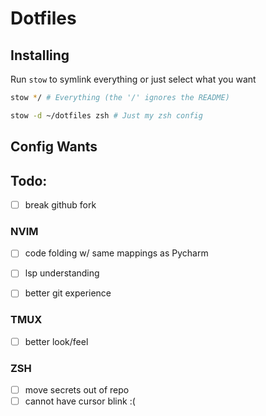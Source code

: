 # Dotfiles

## Installing

Run `stow` to symlink everything or just select what you want
```bash
stow */ # Everything (the '/' ignores the README)
```

```bash
stow -d ~/dotfiles zsh # Just my zsh config
```

## Config Wants

## Todo:
- [ ] break github fork

### NVIM
- [ ] code folding w/ same mappings as Pycharm
- [ ] lsp understanding 
- [ ] better git experience


### TMUX
- [ ] better look/feel


### ZSH
- [ ] move secrets out of repo 
- [ ] cannot have cursor blink :(
